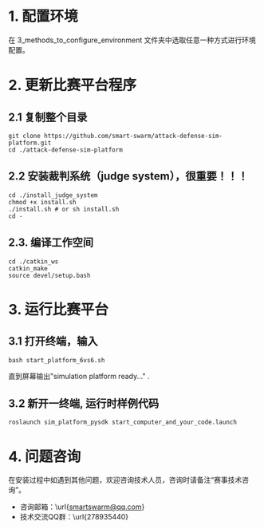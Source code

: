 
# 1. 配置环境
在 3_methods_to_configure_environment 文件夹中选取任意一种方式进行环境配置。

# 2. 更新比赛平台程序

## 2.1 复制整个目录
```
git clone https://github.com/smart-swarm/attack-defense-sim-platform.git
cd ./attack-defense-sim-platform
```
## 2.2 安装裁判系统（judge system），很重要！！！
```
cd ./install_judge_system
chmod +x install.sh
./install.sh # or sh install.sh
cd -
```
## 2.3. 编译工作空间
```
cd ./catkin_ws
catkin_make
source devel/setup.bash
```

# 3. 运行比赛平台

## 3.1 打开终端，输入
```
bash start_platform_6vs6.sh
```
直到屏幕输出"simulation platform ready..." .
## 3.2 新开一终端, 运行时样例代码
```
roslaunch sim_platform_pysdk start_computer_and_your_code.launch
```

# 4. 问题咨询

在安装过程中如遇到其他问题，欢迎咨询技术人员，咨询时请备注“赛事技术咨询”。

- 	咨询邮箱：\url{smartswarm@qq.com}
-	技术交流QQ群：\url{278935440}



